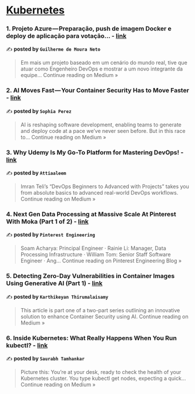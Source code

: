 
<h1><a href=https://medium.com/tag/kubernetes/recommended target="_blank" rel="noopener noreferrer">Kubernetes</a></h1>
<h3>1. Projeto Azure — Preparação, push de imagem Docker e deploy de aplicação para votação… - <a href="https://medium.com/@guilheeeerme/projeto-azure-prepara%C3%A7%C3%A3o-push-de-imagem-docker-e-deploy-de-aplica%C3%A7%C3%A3o-para-vota%C3%A7%C3%A3o-34e4697de778?source=rss------kubernetes-5" target="_blank" rel="noopener noreferrer">link</a></h3>

✍️ **posted by `Guilherme de Moura Neto`**

<blockquote>Em mais um projeto baseado em um cenário do mundo real, tive que atuar como Engenheiro DevOps e mostrar a um novo integrante da equipe…
Continue reading on Medium »</blockquote>

<h3>2. AI Moves Fast — Your Container Security Has to Move Faster - <a href="https://medium.com/@sophiarapid/ai-moves-fast-your-container-security-has-to-move-faster-3d2b94f61b2b?source=rss------kubernetes-5" target="_blank" rel="noopener noreferrer">link</a></h3>

✍️ **posted by `Sophia Perez`**

<blockquote>AI is reshaping software development, enabling teams to generate and deploy code at a pace we’ve never seen before. But in this race to…
Continue reading on Medium »</blockquote>

<h3>3. Why Udemy Is My Go-To Platform for Mastering DevOps! - <a href="https://medium.com/@attiaaleem/why-udemy-is-my-go-to-platform-for-mastering-devops-72a7fe666c0b?source=rss------kubernetes-5" target="_blank" rel="noopener noreferrer">link</a></h3>

✍️ **posted by `Attiaaleem`**

<blockquote>Imran Teli’s “DevOps Beginners to Advanced with Projects” takes you from absolute basics to advanced real-world DevOps workflows.
Continue reading on Medium »</blockquote>

<h3>4. Next Gen Data Processing at Massive Scale At Pinterest With Moka (Part 1 of 2) - <a href="https://medium.com/pinterest-engineering/next-gen-data-processing-at-massive-scale-at-pinterest-with-moka-part-1-of-2-39a36d5e82c4?source=rss------kubernetes-5" target="_blank" rel="noopener noreferrer">link</a></h3>

✍️ **posted by `Pinterest Engineering`**

<blockquote>Soam Acharya: Principal Engineer · Rainie Li: Manager, Data Processing Infrastructure · William Tom: Senior Staff Software Engineer · Ang…
Continue reading on Pinterest Engineering Blog »</blockquote>

<h3>5. Detecting Zero-Day Vulnerabilities in Container Images Using Generative AI (Part 1) - <a href="https://medium.com/@kathiru11/detecting-zero-day-vulnerabilities-in-container-images-using-generative-ai-part-1-c9c9787d5ec5?source=rss------kubernetes-5" target="_blank" rel="noopener noreferrer">link</a></h3>

✍️ **posted by `Karthikeyan Thirumalaisamy`**

<blockquote>This article is part one of a two-part series outlining an innovative solution to enhance Container Security using AI.
Continue reading on Medium »</blockquote>

<h3>6. Inside Kubernetes: What Really Happens When You Run kubectl? - <a href="https://medium.com/@saurabhtamhankar/inside-kubernetes-what-really-happens-when-you-run-kubectl-19b6a85376ff?source=rss------kubernetes-5" target="_blank" rel="noopener noreferrer">link</a></h3>

✍️ **posted by `Saurabh Tamhankar`**

<blockquote>Picture this: You’re at your desk, ready to check the health of your Kubernetes cluster. You type kubectl get nodes, expecting a quick…
Continue reading on Medium »</blockquote>

